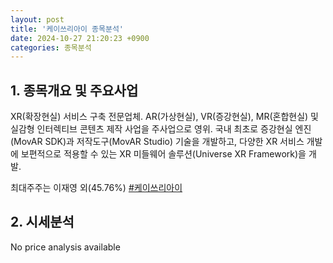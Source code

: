```yaml
---
layout: post
title: '케이쓰리아이 종목분석'
date: 2024-10-27 21:20:23 +0900
categories: 종목분석
---
```


## 1. 종목개요 및 주요사업

XR(확장현실) 서비스 구축 전문업체. AR(가상현실), VR(증강현실), MR(혼합현실) 및 실감형 인터렉티브 콘텐츠 제작 사업을 주사업으로 영위. 국내 최초로 증강현실 엔진(MovAR SDK)과 저작도구(MovAR Studio) 기술을 개발하고, 다양한 XR 서비스 개발에 보편적으로 적용할 수 있는 XR 미들웨어 솔루션(Universe XR Framework)을 개발.

최대주주는 이재영 외(45.76%)
[#케이쓰리아이](#)

## 2. 시세분석

No price analysis available
